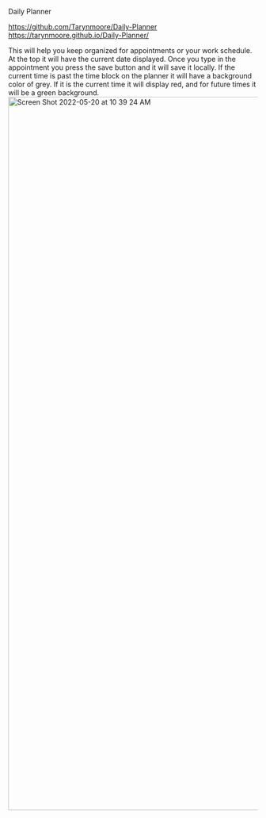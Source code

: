Daily Planner 

https://github.com/Tarynmoore/Daily-Planner
https://tarynmoore.github.io/Daily-Planner/


This will help you keep organized for appointments or your work schedule. At the top it will have the current date displayed. Once you type in the appointment you press the save button and it will save it locally. If the current time is past the time block on the planner it will have a background color of grey. If it is the current time it will display red, and for future times it will be a green background. <img width="1440" alt="Screen Shot 2022-05-20 at 10 39 24 AM" src="https://user-images.githubusercontent.com/101439331/169573588-17d0a03d-0131-4635-910c-936b034ecac7.png">

